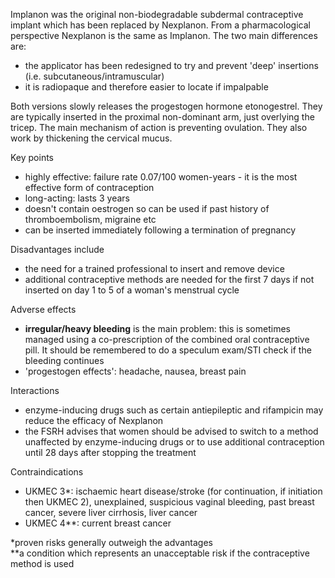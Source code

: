 Implanon was the original non\-biodegradable subdermal contraceptive implant which has been replaced by Nexplanon. From a pharmacological perspective Nexplanon is the same as Implanon. The two main differences are:  
* the applicator has been redesigned to try and prevent 'deep' insertions (i.e. subcutaneous/intramuscular)
* it is radiopaque and therefore easier to locate if impalpable

  
Both versions slowly releases the progestogen hormone etonogestrel. They are typically inserted in the proximal non\-dominant arm, just overlying the tricep. The main mechanism of action is preventing ovulation. They also work by thickening the cervical mucus.  
  
Key points  
* highly effective: failure rate 0\.07/100 women\-years \- it is the most effective form of contraception
* long\-acting: lasts 3 years
* doesn't contain oestrogen so can be used if past history of thromboembolism, migraine etc
* can be inserted immediately following a termination of pregnancy

  
Disadvantages include  
* the need for a trained professional to insert and remove device
* additional contraceptive methods are needed for the first 7 days if not inserted on day 1 to 5 of a woman's menstrual cycle

  
Adverse effects  
* **irregular/heavy bleeding** is the main problem: this is sometimes managed using a co\-prescription of the combined oral contraceptive pill. It should be remembered to do a speculum exam/STI check if the bleeding continues
* 'progestogen effects': headache, nausea, breast pain

  
Interactions  
* enzyme\-inducing drugs such as certain antiepileptic and rifampicin may reduce the efficacy of Nexplanon
* the FSRH advises that women should be advised to switch to a method unaffected by enzyme\-inducing drugs or to use additional contraception until 28 days after stopping the treatment

  
Contraindications  
* UKMEC 3\*: ischaemic heart disease/stroke (for continuation, if initiation then UKMEC 2\), unexplained, suspicious vaginal bleeding, past breast cancer, severe liver cirrhosis, liver cancer
* UKMEC 4\*\*: current breast cancer

  
  
\*proven risks generally outweigh the advantages  
\*\*a condition which represents an unacceptable risk if the contraceptive method is used